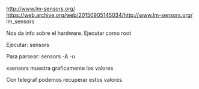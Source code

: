 http://www.lm-sensors.org/
https://web.archive.org/web/20150905145034/http://www.lm-sensors.org/
lm_sensors

Nos da info sobre el hardware.
Ejecutar como root

Ejecutar:
sensors

Para parsear:
sensors -A -u


xsensors muestra graficamente los valores

Con telegraf podemos recuperar estos valores
